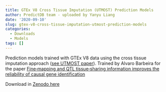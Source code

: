 ```yaml
---
title: GTEx V8 Cross Tissue Imputation (UTMOST) Prediction Models
author: PredictDB team - uploaded by Yanyu Liang
date: '2020-09-10'
slug: gtex-v8-cross-tissue-imputation-utmost-prediction-models
categories:
  - Downloads
  - Models
tags: []
---
```


Prediction models trained with GTEx V8 data using the cross tissue imputation approach ([see UTMOST paper](https://www.ncbi.nlm.nih.gov/pmc/articles/PMC6788740/)). Trained by Alvaro Barbeira for the paper [Fine‐mapping and QTL tissue‐sharing information improves the reliability of causal gene identification](https://www.ncbi.nlm.nih.gov/pmc/articles/PMC7693040/)

Download in [Zenodo here]()

